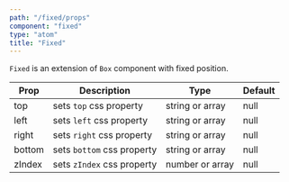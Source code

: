 ```yaml
---
path: "/fixed/props"
component: "fixed"
type: "atom"
title: "Fixed"
---
```


`Fixed` is an extension of `Box` component with fixed position.

| Prop | Description | Type | Default |
| ------ | ----------- | ---- | ------- |
| top | sets `top` css property | string or array | null |
| left | sets `left` css property | string or array | null |
| right | sets `right` css property | string or array | null |
| bottom | sets `bottom` css property | string or array | null |
| zIndex | sets `zIndex` css property | number or array | null |
